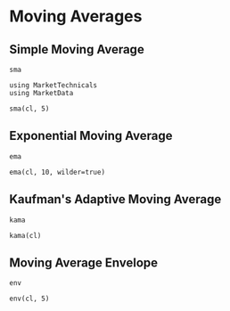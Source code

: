 # Moving Averages

## Simple Moving Average

```@docs
sma
```

```@setup
using MarketTechnicals
using MarketData
```

```@repl
sma(cl, 5)
```

## Exponential Moving Average

```@docs
ema
```

```@repl
ema(cl, 10, wilder=true)
```

## Kaufman's Adaptive Moving Average

```@docs
kama
```


```@repl
kama(cl)
```

## Moving Average Envelope

```@docs
env
```

```@repl
env(cl, 5)
```
